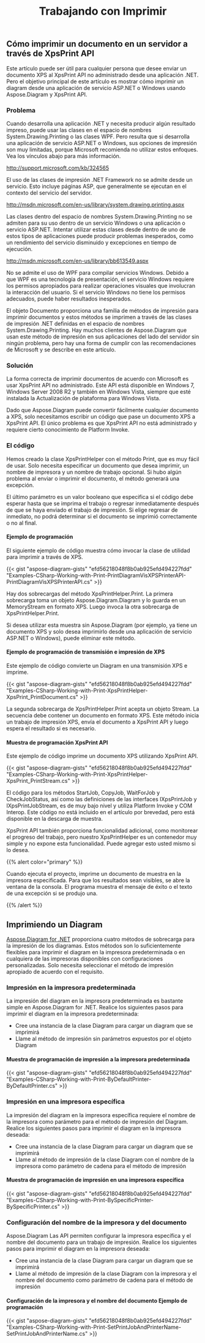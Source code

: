 ﻿---
title: Trabajando con Imprimir
type: docs
weight: 80
url: /es/net/working-with-print/
description: Esta sección explica cómo imprimir un documento a través de XpsPrint con Aspose.Diagram.
---
## **Cómo imprimir un documento en un servidor a través de XpsPrint API**
Este artículo puede ser útil para cualquier persona que desee enviar un documento XPS al XpsPrint API no administrado desde una aplicación .NET. Pero el objetivo principal de este artículo es mostrar cómo imprimir un diagram desde una aplicación de servicio ASP.NET o Windows usando Aspose.Diagram y XpsPrint API.
### **Problema**
Cuando desarrolla una aplicación .NET y necesita producir algún resultado impreso, puede usar las clases en el espacio de nombres System.Drawing.Printing o las clases WPF. Pero resulta que si desarrolla una aplicación de servicio ASP.NET o Windows, sus opciones de impresión son muy limitadas, porque Microsoft recomienda no utilizar estos enfoques. Vea los vínculos abajo para más información.

<http://support.microsoft.com/kb/324565>

El uso de las clases de impresión .NET Framework no se admite desde un servicio. Esto incluye páginas ASP, que generalmente se ejecutan en el contexto del servicio del servidor.

<http://msdn.microsoft.com/en-us/library/system.drawing.printing.aspx>

Las clases dentro del espacio de nombres System.Drawing.Printing no se admiten para su uso dentro de un servicio Windows o una aplicación o servicio ASP.NET. Intentar utilizar estas clases desde dentro de uno de estos tipos de aplicaciones puede producir problemas inesperados, como un rendimiento del servicio disminuido y excepciones en tiempo de ejecución.

<http://msdn.microsoft.com/en-us/library/bb613549.aspx>

No se admite el uso de WPF para compilar servicios Windows. Debido a que WPF es una tecnología de presentación, el servicio Windows requiere los permisos apropiados para realizar operaciones visuales que involucran la interacción del usuario. Si el servicio Windows no tiene los permisos adecuados, puede haber resultados inesperados.

El objeto Documento proporciona una familia de métodos de impresión para imprimir documentos y estos métodos se imprimen a través de las clases de impresión .NET definidas en el espacio de nombres System.Drawing.Printing. Hay muchos clientes de Aspose.Diagram que usan este método de impresión en sus aplicaciones del lado del servidor sin ningún problema, pero hay una forma de cumplir con las recomendaciones de Microsoft y se describe en este artículo.
### **Solución**
La forma correcta de imprimir documentos de acuerdo con Microsoft es usar XpsPrint API no administrado. Este API está disponible en Windows 7, Windows Server 2008 R2 y también en Windows Vista, siempre que esté instalada la Actualización de plataforma para Windows Vista.

Dado que Aspose.Diagram puede convertir fácilmente cualquier documento a XPS, solo necesitamos escribir un código que pase un documento XPS a XpsPrint API. El único problema es que XpsPrint API no está administrado y requiere cierto conocimiento de Platform Invoke.
### **El código**
Hemos creado la clase XpsPrintHelper con el método Print, que es muy fácil de usar. Solo necesita especificar un documento que desea imprimir, un nombre de impresora y un nombre de trabajo opcional. Si hubo algún problema al enviar o imprimir el documento, el método generará una excepción.

El último parámetro es un valor booleano que especifica si el código debe esperar hasta que se imprima el trabajo o regresar inmediatamente después de que se haya enviado el trabajo de impresión. Si elige regresar de inmediato, no podrá determinar si el documento se imprimió correctamente o no al final.
#### **Ejemplo de programación**
El siguiente ejemplo de código muestra cómo invocar la clase de utilidad para imprimir a través de XPS.

{{< gist "aspose-diagram-gists" "efd56218048f8b0ab925efd494227fdd" "Examples-CSharp-Working-with-Print-PrintDiagramVisXPSPrinterAPI-PrintDiagramVisXPSPrinterAPI.cs" >}}


Hay dos sobrecargas del método XpsPrintHelper.Print. La primera sobrecarga toma un objeto Aspose.Diagram.Diagram y lo guarda en un MemoryStream en formato XPS. Luego invoca la otra sobrecarga de XpsPrintHelper.Print.

Si desea utilizar esta muestra sin Aspose.Diagram (por ejemplo, ya tiene un documento XPS y solo desea imprimirlo desde una aplicación de servicio ASP.NET o Windows), puede eliminar este método.
#### **Ejemplo de programación de transmisión e impresión de XPS**
Este ejemplo de código convierte un Diagram en una transmisión XPS e imprime.

{{< gist "aspose-diagram-gists" "efd56218048f8b0ab925efd494227fdd" "Examples-CSharp-Working-with-Print-XpsPrintHelper-XpsPrint_PrintDocument.cs" >}}


La segunda sobrecarga de XpsPrintHelper.Print acepta un objeto Stream. La secuencia debe contener un documento en formato XPS. Este método inicia un trabajo de impresión XPS, envía el documento a XpsPrint API y luego espera el resultado si es necesario.
#### **Muestra de programación XpsPrint API**
Este ejemplo de código imprime un documento XPS utilizando XpsPrint API.

{{< gist "aspose-diagram-gists" "efd56218048f8b0ab925efd494227fdd" "Examples-CSharp-Working-with-Print-XpsPrintHelper-XpsPrint_PrintStream.cs" >}}


El código para los métodos StartJob, CopyJob, WaitForJob y CheckJobStatus, así como las definiciones de las interfaces IXpsPrintJob y IXpsPrintJobStream, es de muy bajo nivel y utiliza Platform Invoke y COM Interop. Este código no está incluido en el artículo por brevedad, pero está disponible en la descarga de muestra.

XpsPrint API también proporciona funcionalidad adicional, como monitorear el progreso del trabajo, pero nuestro XpsPrintHelper es un contenedor muy simple y no expone esta funcionalidad. Puede agregar esto usted mismo si lo desea.

{{% alert color="primary" %}}

Cuando ejecuta el proyecto, imprime un documento de muestra en la impresora especificada. Para que los resultados sean visibles, se abre la ventana de la consola. El programa muestra el mensaje de éxito o el texto de una excepción si se produjo una.

{{% /alert %}}
## **Imprimiendo un Diagram**
[Aspose.Diagram for .NET](https://products.aspose.com/diagram/net/) proporciona cuatro métodos de sobrecarga para la impresión de los diagramas. Estos métodos son lo suficientemente flexibles para imprimir el diagram en la impresora predeterminada o en cualquiera de las impresoras disponibles con configuraciones personalizadas. Solo necesita seleccionar el método de impresión apropiado de acuerdo con el requisito.
### **Impresión en la impresora predeterminada**
La impresión del diagram en la impresora predeterminada es bastante simple en Aspose.Diagram for .NET. Realice los siguientes pasos para imprimir el diagram en la impresora predeterminada:

- Cree una instancia de la clase Diagram para cargar un diagram que se imprimirá
- Llame al método de impresión sin parámetros expuestos por el objeto Diagram
#### **Muestra de programación de impresión a la impresora predeterminada**
{{< gist "aspose-diagram-gists" "efd56218048f8b0ab925efd494227fdd" "Examples-CSharp-Working-with-Print-ByDefaultPrinter-ByDefaultPrinter.cs" >}}
### **Impresión en una impresora específica**
La impresión del diagram en la impresora específica requiere el nombre de la impresora como parámetro para el método de impresión del Diagram. Realice los siguientes pasos para imprimir el diagram en la impresora deseada:

- Cree una instancia de la clase Diagram para cargar un diagram que se imprimirá
- Llame al método de impresión de la clase Diagram con el nombre de la impresora como parámetro de cadena para el método de impresión
#### **Muestra de programación de impresión en una impresora específica**
{{< gist "aspose-diagram-gists" "efd56218048f8b0ab925efd494227fdd" "Examples-CSharp-Working-with-Print-BySpecificPrinter-BySpecificPrinter.cs" >}}
### **Configuración del nombre de la impresora y del documento**
Aspose.Diagram Las API permiten configurar la impresora específica y el nombre del documento para un trabajo de impresión. Realice los siguientes pasos para imprimir el diagram en la impresora deseada:

- Cree una instancia de la clase Diagram para cargar un diagram que se imprimirá
- Llame al método de impresión de la clase Diagram con la impresora y el nombre del documento como parámetro de cadena para el método de impresión
#### **Configuración de la impresora y el nombre del documento Ejemplo de programación**
{{< gist "aspose-diagram-gists" "efd56218048f8b0ab925efd494227fdd" "Examples-CSharp-Working-with-Print-SetPrintJobAndPrinterName-SetPrintJobAndPrinterName.cs" >}}
